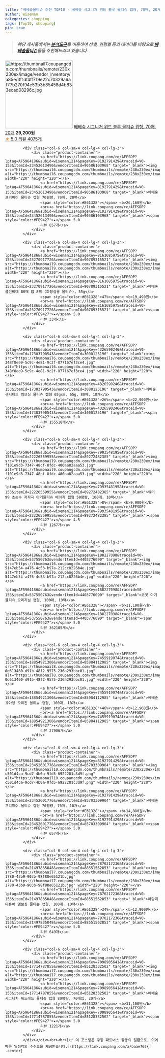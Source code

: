 ```yaml
---
title: "베베숲물티슈 추천 TOP10 - 베베숲 시그니처 위드 블루 물티슈 캡형, 70매, 20개"
author: WiseMan
categories: shopping
tags: [Top10, shopping]
pin: true
---
```


> ##### 해당 게시물에서는 [**분석도구**](https://itemscout.io/)를 이용하여 **성별**, **연령별** 등의 데이터를 바탕으로 [**베베숲물티슈**](https://link.coupang.com/a/baae76)들을 추천해드리고 있습니다.
<div class="container"><div class="row">
            <div class="col-6 col-sm-4 col-lg-4 col-lg-3">
                <div class="product-container">
                    <a href="https://link.coupang.com/re/AFFSDP?lptag=AF5964186&subid=wiseman1214&pageKey=6787585858&traceid=V0-153&itemId=15982098702&vendorItemId=79664404663" target="_blank"><img src="https://thumbnail7.coupangcdn.com/thumbnails/remote/230x230ex/image/vendor_inventory/a85e/3f1df4ff719e22c70329a6af77b270f94e53b3b85458d4b833ecad08296c.jpg" alt="https://thumbnail7.coupangcdn.com/thumbnails/remote/230x230ex/image/vendor_inventory/a85e/3f1df4ff719e22c70329a6af77b270f94e53b3b85458d4b833ecad08296c.jpg" width="220" height="220"></a>
                    <a href="https://link.coupang.com/re/AFFSDP?lptag=AF5964186&subid=wiseman1214&pageKey=6787585858&traceid=V0-153&itemId=15982098702&vendorItemId=79664404663" target="_blank">베베숲 시그니처 위드 블루 물티슈 캡형, 70매, 20개</a>
                    <span style="color:#E61328"></span> <b>29,200원</b>
                    <br><a href="https://link.coupang.com/re/AFFSDP?lptag=AF5964186&subid=wiseman1214&pageKey=6787585858&traceid=V0-153&itemId=15982098702&vendorItemId=79664404663" target="_blank"><span style="color:#FE9427">★</span> 5.0
                    리뷰 4075개</a>
                </div>
            </div>
            
            <div class="col-6 col-sm-4 col-lg-4 col-lg-3">
                <div class="product-container">
                    <a href="https://link.coupang.com/re/AFFSDP?lptag=AF5964186&subid=wiseman1214&pageKey=8192791429&traceid=V0-153&itemId=23452613490&vendorItemId=90586103968" target="_blank"><img src="https://thumbnail6.coupangcdn.com/thumbnails/remote/230x230ex/image/vendor_inventory/ce70/559a1fd576960c3cf18f232d64847ecc4906e4d4e34a22aaa2d73e91da9d.jpg" alt="https://thumbnail6.coupangcdn.com/thumbnails/remote/230x230ex/image/vendor_inventory/ce70/559a1fd576960c3cf18f232d64847ecc4906e4d4e34a22aaa2d73e91da9d.jpg" width="220" height="220"></a>
                    <a href="https://link.coupang.com/re/AFFSDP?lptag=AF5964186&subid=wiseman1214&pageKey=8192791429&traceid=V0-153&itemId=23452613490&vendorItemId=90586103968" target="_blank">베베숲 프리미어 물티슈 캡형 70평량, 70매, 20팩</a>
                    <span style="color:#E61328"></span> <b>26,160원</b>
                    <br><a href="https://link.coupang.com/re/AFFSDP?lptag=AF5964186&subid=wiseman1214&pageKey=8192791429&traceid=V0-153&itemId=23452613490&vendorItemId=90586103968" target="_blank"><span style="color:#FE9427">★</span> 5.0
                    리뷰 657개</a>
                </div>
            </div>
            
            <div class="col-6 col-sm-4 col-lg-4 col-lg-3">
                <div class="product-container">
                    <a href="https://link.coupang.com/re/AFFSDP?lptag=AF5964186&subid=wiseman1214&pageKey=8161685975&traceid=V0-153&itemId=23270917726&vendorItemId=90789315521" target="_blank"><img src="https://thumbnail9.coupangcdn.com/thumbnails/remote/230x230ex/image/vendor_inventory/c0d1/5de5951aa9b02375446390d5140932bf86792b51d7f5a39e4d48eeeb0185.jpg" alt="https://thumbnail9.coupangcdn.com/thumbnails/remote/230x230ex/image/vendor_inventory/c0d1/5de5951aa9b02375446390d5140932bf86792b51d7f5a39e4d48eeeb0185.jpg" width="220" height="220"></a>
                    <a href="https://link.coupang.com/re/AFFSDP?lptag=AF5964186&subid=wiseman1214&pageKey=8161685975&traceid=V0-153&itemId=23270917726&vendorItemId=90789315521" target="_blank">베베숲 클린비데 80매 캡 8팩 (화장실용 물티슈), 55g</a>
                    <span style="color:#E61328">47%</span> <b>19,490원</b>
                    <br><a href="https://link.coupang.com/re/AFFSDP?lptag=AF5964186&subid=wiseman1214&pageKey=8161685975&traceid=V0-153&itemId=23270917726&vendorItemId=90789315521" target="_blank"><span style="color:#FE9427">★</span> 5.0
                    리뷰 33개</a>
                </div>
            </div>
            
            <div class="col-6 col-sm-4 col-lg-4 col-lg-3">
                <div class="product-container">
                    <a href="https://link.coupang.com/re/AFFSDP?lptag=AF5964186&subid=wiseman1214&pageKey=4326590246&traceid=V0-153&itemId=17303790543&vendorItemId=3000125196" target="_blank"><img src="https://thumbnail6.coupangcdn.com/thumbnails/remote/230x230ex/image/retail/images/1507059134542032-348f8ee9-5c9c-4e81-9c2f-877167ef3ce4.jpg" alt="https://thumbnail6.coupangcdn.com/thumbnails/remote/230x230ex/image/retail/images/1507059134542032-348f8ee9-5c9c-4e81-9c2f-877167ef3ce4.jpg" width="220" height="220"></a>
                    <a href="https://link.coupang.com/re/AFFSDP?lptag=AF5964186&subid=wiseman1214&pageKey=4326590246&traceid=V0-153&itemId=17303790543&vendorItemId=3000125196" target="_blank">베베숲 센시티브 엠보싱 물티슈 캡형 65gsm, 65g, 80매, 10개</a>
                    <span style="color:#E61328">26%</span> <b>22,900원</b>
                    <br><a href="https://link.coupang.com/re/AFFSDP?lptag=AF5964186&subid=wiseman1214&pageKey=4326590246&traceid=V0-153&itemId=17303790543&vendorItemId=3000125196" target="_blank"><span style="color:#FE9427">★</span> 5.0
                    리뷰 155518개</a>
                </div>
            </div>
            
            <div class="col-6 col-sm-4 col-lg-4 col-lg-3">
                <div class="product-container">
                    <a href="https://link.coupang.com/re/AFFSDP?lptag=AF5964186&subid=wiseman1214&pageKey=7993548195&traceid=V0-153&itemId=22226559955&vendorItemId=89272482385" target="_blank"><img src="https://thumbnail9.coupangcdn.com/thumbnails/remote/230x230ex/image/retail/images/1579902847980168-f101e9d3-7347-48cf-8fdc-400aa82aaa53.jpg" alt="https://thumbnail9.coupangcdn.com/thumbnails/remote/230x230ex/image/retail/images/1579902847980168-f101e9d3-7347-48cf-8fdc-400aa82aaa53.jpg" width="220" height="220"></a>
                    <a href="https://link.coupang.com/re/AFFSDP?lptag=AF5964186&subid=wiseman1214&pageKey=7993548195&traceid=V0-153&itemId=22226559955&vendorItemId=89272482385" target="_blank">워터 99 초순수 저자극 아기물티슈 베이직 캡형 50평량, 100매, 10팩</a>
                    <span style="color:#E61328">8%</span> <b>9,900원</b>
                    <br><a href="https://link.coupang.com/re/AFFSDP?lptag=AF5964186&subid=wiseman1214&pageKey=7993548195&traceid=V0-153&itemId=22226559955&vendorItemId=89272482385" target="_blank"><span style="color:#FE9427">★</span> 4.5
                    리뷰 1267개</a>
                </div>
            </div>
            
            <div class="col-6 col-sm-4 col-lg-4 col-lg-3">
                <div class="product-container">
                    <a href="https://link.coupang.com/re/AFFSDP?lptag=AF5964186&subid=wiseman1214&pageKey=188227098&traceid=V0-153&itemId=537550763&vendorItemId=4403776090" target="_blank"><img src="https://thumbnail6.coupangcdn.com/thumbnails/remote/230x230ex/image/retail/images/1674530736104201-5147eb54-a476-4c53-b97a-212cc8226b4e.jpg" alt="https://thumbnail6.coupangcdn.com/thumbnails/remote/230x230ex/image/retail/images/1674530736104201-5147eb54-a476-4c53-b97a-212cc8226b4e.jpg" width="220" height="220"></a>
                    <a href="https://link.coupang.com/re/AFFSDP?lptag=AF5964186&subid=wiseman1214&pageKey=188227098&traceid=V0-153&itemId=537550763&vendorItemId=4403776090" target="_blank">코멧 아기물티슈 오리지널 캡형, 100매, 10팩</a>
                    <span style="color:#E61328"></span> <b>11,190원</b>
                    <br><a href="https://link.coupang.com/re/AFFSDP?lptag=AF5964186&subid=wiseman1214&pageKey=188227098&traceid=V0-153&itemId=537550763&vendorItemId=4403776090" target="_blank"><span style="color:#FE9427">★</span> 5.0
                    리뷰 362105개</a>
                </div>
            </div>
            
            <div class="col-6 col-sm-4 col-lg-4 col-lg-3">
                <div class="product-container">
                    <a href="https://link.coupang.com/re/AFFSDP?lptag=AF5964186&subid=wiseman1214&pageKey=7455919074&traceid=V0-153&itemId=18854921300&vendorItemId=85984112985" target="_blank"><img src="https://thumbnail8.coupangcdn.com/thumbnails/remote/230x230ex/image/retail/images/3122388985357099-0d613460-d91b-48f2-9575-236a293bbc01.jpg" alt="https://thumbnail8.coupangcdn.com/thumbnails/remote/230x230ex/image/retail/images/3122388985357099-0d613460-d91b-48f2-9575-236a293bbc01.jpg" width="220" height="220"></a>
                    <a href="https://link.coupang.com/re/AFFSDP?lptag=AF5964186&subid=wiseman1214&pageKey=7455919074&traceid=V0-153&itemId=18854921300&vendorItemId=85984112985" target="_blank">베베숲 유아용 오리진 물티슈 캡형, 100매, 10개</a>
                    <span style="color:#E61328">46%</span> <b>12,900원</b>
                    <br><a href="https://link.coupang.com/re/AFFSDP?lptag=AF5964186&subid=wiseman1214&pageKey=7455919074&traceid=V0-153&itemId=18854921300&vendorItemId=85984112985" target="_blank"><span style="color:#FE9427">★</span> 5.0
                    리뷰 27906개</a>
                </div>
            </div>
            
            <div class="col-6 col-sm-4 col-lg-4 col-lg-3">
                <div class="product-container">
                    <a href="https://link.coupang.com/re/AFFSDP?lptag=AF5964186&subid=wiseman1214&pageKey=8192791429&traceid=V0-153&itemId=23452601776&vendorItemId=85703309904" target="_blank"><img src="https://thumbnail10.coupangcdn.com/thumbnails/remote/230x230ex/image/retail/images/1249154817558531-c501d4ca-9cd7-4b0a-9fd5-6922281c3d9f.png" alt="https://thumbnail10.coupangcdn.com/thumbnails/remote/230x230ex/image/retail/images/1249154817558531-c501d4ca-9cd7-4b0a-9fd5-6922281c3d9f.png" width="220" height="220"></a>
                    <a href="https://link.coupang.com/re/AFFSDP?lptag=AF5964186&subid=wiseman1214&pageKey=8192791429&traceid=V0-153&itemId=23452601776&vendorItemId=85703309904" target="_blank">베베숲 프리미어 물티슈 캡형 70평량, 70매, 10개</a>
                    <span style="color:#E61328"></span> <b>14,880원</b>
                    <br><a href="https://link.coupang.com/re/AFFSDP?lptag=AF5964186&subid=wiseman1214&pageKey=8192791429&traceid=V0-153&itemId=23452601776&vendorItemId=85703309904" target="_blank"><span style="color:#FE9427">★</span> 5.0
                    리뷰 657개</a>
                </div>
            </div>
            
            <div class="col-6 col-sm-4 col-lg-4 col-lg-3">
                <div class="product-container">
                    <a href="https://link.coupang.com/re/AFFSDP?lptag=AF5964186&subid=wiseman1214&pageKey=7870217236&traceid=V0-153&itemId=21497835048&vendorItemId=88551562853" target="_blank"><img src="https://thumbnail7.coupangcdn.com/thumbnails/remote/230x230ex/image/retail/images/2024/02/01/15/1/50ffbb61-1780-43b9-903b-98f88e65121b.jpg" alt="https://thumbnail7.coupangcdn.com/thumbnails/remote/230x230ex/image/retail/images/2024/02/01/15/1/50ffbb61-1780-43b9-903b-98f88e65121b.jpg" width="220" height="220"></a>
                    <a href="https://link.coupang.com/re/AFFSDP?lptag=AF5964186&subid=wiseman1214&pageKey=7870217236&traceid=V0-153&itemId=21497835048&vendorItemId=88551562853" target="_blank">아망떼 디퓨어 엠보싱 물티슈 캡형, 100매, 10팩</a>
                    <span style="color:#E61328">34%</span> <b>12,900원</b>
                    <br><a href="https://link.coupang.com/re/AFFSDP?lptag=AF5964186&subid=wiseman1214&pageKey=7870217236&traceid=V0-153&itemId=21497835048&vendorItemId=88551562853" target="_blank"><span style="color:#FE9427">★</span> 5.0
                    리뷰 649개</a>
                </div>
            </div>
            
            <div class="col-6 col-sm-4 col-lg-4 col-lg-3">
                <div class="product-container">
                    <a href="https://link.coupang.com/re/AFFSDP?lptag=AF5964186&subid=wiseman1214&pageKey=7098905641&traceid=V0-153&itemId=17714787855&vendorItemId=85128332502" target="_blank"><img src="https://thumbnail7.coupangcdn.com/thumbnails/remote/230x230ex/image/vendor_inventory/d45f/80784b2ffb669ee754277b2b97179314e529b22057c10e16bb47cb6b45c2.jpg" alt="https://thumbnail7.coupangcdn.com/thumbnails/remote/230x230ex/image/vendor_inventory/d45f/80784b2ffb669ee754277b2b97179314e529b22057c10e16bb47cb6b45c2.jpg" width="220" height="220"></a>
                    <a href="https://link.coupang.com/re/AFFSDP?lptag=AF5964186&subid=wiseman1214&pageKey=7098905641&traceid=V0-153&itemId=17714787855&vendorItemId=85128332502" target="_blank">베베숲 시그니처 위드레드 물티슈 캡형 80평량, 70매입, 20개</a>
                    <span style="color:#E61328"></span> <b>31,100원</b>
                    <br><a href="https://link.coupang.com/re/AFFSDP?lptag=AF5964186&subid=wiseman1214&pageKey=7098905641&traceid=V0-153&itemId=17714787855&vendorItemId=85128332502" target="_blank"><span style="color:#FE9427">★</span> 5.0
                    리뷰 1221개</a>
                </div>
            </div>
            </div></div><br><br>[👉 이 포스팅은 쿠팡 파트너스 활동의 일환으로, 이에 따른 일정액의 수수료를 제공받습니다.](https://link.coupang.com/a/baae76){: .center}